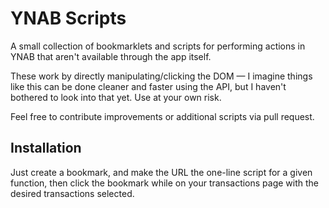 # YNAB Scripts

A small collection of bookmarklets and scripts for performing actions in YNAB that aren't available through the app itself.

These work by directly manipulating/clicking the DOM — I imagine things like this can be done cleaner and faster using the API, but I haven't bothered to look into that yet. Use at your own risk.

Feel free to contribute improvements or additional scripts via pull request.

## Installation

Just create a bookmark, and make the URL the one-line script for a given function, then click the bookmark while on your transactions page with the desired transactions selected.